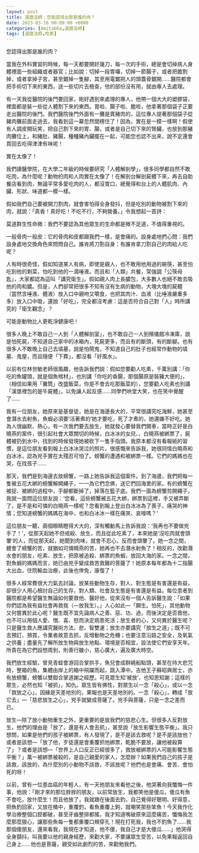 ```yaml
---
layout: post
title: 道證法師：您能認得出那是誰的肉？
date: 2023-03-16 00:09:00 +0800
categories: [Amitabha,道證法師]
tags: [道證法師,吃素]
---
```

您認得出那是誰的肉？

當我在外科實習的時候，每一天都要開好幾刀，每一次的手術，總是會切掉病人身體裡面一些組織或者器官；比如說：切掉一段胃囉，切掉一節腸子，或者把膽割掉，或者拿掉子宮，甚至鋸掉一隻腳，其至用電鋸把人的頭蓋骨鋸開……醫院都會把手術切下來的東西，送一些切片去檢查，他的部份沒有用，就由專人去處理。

有一天我從醫院的後門要回家，剛好遇到來處理的專人，他帶一個大大的塑膠袋，裡面都是裝一些從人體割下來的東西。胃啦、腸子啦、膽啦，他拿著那個袋子正要走出醫院的後門。我們醫院後門外面有一攤是賣豬肉的，這位專人提著那個袋子從豬肉攤前面走過去，我看到這一幕忽然間楞住了！因為，實在是一模一樣啊！假使有人調皮開玩笑，把自己割下來的胃、腸，或者是自己切下來的腎臟，也放到那豬肉攤位上，和豬肚、豬腸，種種豬內臟擺在一起，可能您也認不出來，說不定還會買回去吃得津津有味呢！

實在太像了！

我們讀醫學院，在大學二年級的時候要研究「人體解剖學」，很多同學都自然不敢吃肉，為什麼呢？動物的肉和人肉實在太像了！在解剖台解剖屍體下來，再去自助餐店看到肉，無論平常多愛吃肉的人，都沒胃口，總覺得和台上的人體肌肉、內臟、形狀、味道都一模一樣。

假如我們自己要被開刀割肉，就會害怕得全身發抖，但是吃別的動物被割下來的肉，就說：「真香！真好吃！不吃不行，不夠營養。」令我想起一首詩：

莫道群生性命微：我們不要認為其他眾生的生命都是微不足道，不值得重視的。

一般骨肉一般皮：它的骨肉和皮都跟我們一樣，是會痛的。設身處地捫心問：我們設身處地交換角色來問問自己。誰肯將刀割自身：有誰肯拿刀割自己的肉給人吃呢？

人有時很奇怪，假如知道某人有病，即使是親人，也不敢用他用過的碗筷，甚至怕吃到他的剩菜，怕吃到他的一滴唾液。而且和「人類」共餐，常強調「公筷母匙」，大家都認為這叫「講究衛生」。假如親人肉上長膿包，大多數人也絕不敢去吸他的肉和膿。但是，人們卻常把很多不知有沒有生病的動物，大塊大塊的屍體 （當然含唾液、體液）放入口中親吻又嚼食，也把其肉汁、血液（比唾液嚴重多多）放入口中吸，還說「好吃」，完全都沒考慮：這是否符合自己對「人」時所講究的「衛生觀念」？

可能是動物比人更乾淨健康吧！

很多人晚上不敢自己一人到「人體解剖室」，也不敢自己一人到殯儀館冷凍庫，說是怕死屍，不知道自己家中的冰箱內，死屍更多，而且有的斷頭，有的斷腳。也有很多人不敢晚上自己去墳墓，說是怕鬧鬼，不知道自己的肚子也經常作動物的墳墓、鬼屋，而且隨便「下葬」，都沒看「好風水」。

以前有位林世敏老師很風趣，他告訴我們說：假如您要勸人吃素，千萬別講：「你吃的魚罐頭，就是個魚棺材」，也別講「你吃的香腸，那個腸原是裝豬大便的」，（相信如果用「糞筒」改盛飯菜，你是不會去吃那飯菜的），您要勸人吃素也別講「漢堡裡包的是牛屍體」，以免讓人起反感……同學們哄堂大笑，也在笑中覺醒了……

我有一位朋友，她原來是基督徒，她是在海邊長大的，平常很講究吃海鮮，她甚至會潛水去射魚，魚蝦必須要‘活著煮的’她才要吃，死了才煮的，她還嫌不好吃。她為人很幽默、熱心，有一次我們要去放生，她就發心要替我們開車，當時正好是白曉燕的案件，很引起社會大眾關切的時候，白冰冰的女兒、、白曉燕被綁票了，屍體被扔到水中，找到的時候發現她被砍下一隻手指頭。我原本都沒有看報紙的習慣，是這位朋友看到報上白冰冰哭泣的照片，很感慨來告訴我，她很同情白曉燕和白冰冰，認為兇手實在太殘忍可怕了。螃蟹的遭遇和被綁票一樣。它們的媽媽也在哭，在找孩子……

那天，我們是到海邊去放螃蟹，一路上她告訴我這個案件。到了海邊，我們把每一隻被五花大綁的螃蟹解開繩子，一一為它們念佛，送它們回海里的家。有的螃蟹在被捉、被綁的過程中，手腳都斷掉了，掉落在籃子底。我們一面為螃蟹剪開繩子，我就一面問這位朋友說：‘您看，這些螃蟹被五花大綁，綁票到這裡，手又被弄斷了，是不是和可憐的白曉燕一樣呢？您看到報上登出白冰冰為了喪子，痛哭的神情；您知道螃蟹的媽媽在海中，也和白冰冰一樣在痛哭、哀嚎嗎？’

這位朋友一聽，兩個眼睛瞪得大大的，深有觸動馬上告訴我說：‘我再也不要做兇手了！’，從那天起她不但戒殺、放生，而且從此吃素了，本來她是‘沒吃肉就會頭暈’的人，而從那天起，她聞到肉味，就會不忍心，反而會頭暈了。她一念之間，體會了螃蟹的苦，就猶如可憐曉燕的苦，她再也不去潛水射魚了！相反的，改勸潛水會的朋友，吃素、放生，把原被追殺、綁票的魚蝦，放回大海的家。一念之間，對魚蝦的媽媽而言，她已由兇手變成救苦救難的菩薩了！她原本每年都為十二指腸大出血，住院輸血治療，此後也倖免，康復了！

很多人經常費很大力氣去討論，放某些動物生存，對人、對生態是有害還是有益，卻很少人用心檢討自己的生存，對人類、社會及生態是有害還是有益。每位患者到醫院都是希望醫生無論如何要救他、醫好他，從來沒有一個人告訴醫生說：「如果你們認為我有益社會再救我（—放我生）。」人心如此—「願生。怕死」，其他動物又何嘗異於此心呢？醫生既不宜先論病人之善、惡、功、過，而後決定是否救他，也不可以用個人愛、憎、喜、怒而決定病患死活；放生者的心，又何異於醫生呢？只是醫生救人應講究醫術方法，悲、智雙運；放生亦要講究「放生之道」；既不可去預訂、預買，令業者故意去抓，反增動物之危機；也要注意沿路之安全，及氧氣之供養；盡量先了解所放生物與放生地點、環境是否相宜，設法使它們安享天年。所貴在為它們設想周到，則善行雖小，慈心廣大，遍及廣大時空。

我們放生經驗，曾見青蛙會游回合掌拱手，魚兒會成群繞船點頭，甚至在持大悲咒時，整箱的魚，集體由岸上的箱中飛躍而起，跳入潭中。吉他王子蘇昭興居士，亦有放螃蟹，螃蟹以雙鉗合掌道謝之經歷。可見眾生知‘被放’，也知恩知謝；這樣的眾生，必然也知「被抓」，知仇。眾生皆有佛性，對眾生以一念「殺心」，或以一念「救放之心」，因緣是天差地別的，果報也是天差地別的。一念「殺心」，轉成「放它去」—「慈悲放生之心」，兇手就變成菩薩了。兇手與菩薩，只是一念之差而已。

放生—除了放小動物重生之外，更重要的是放我們的慈悲心生。但很多人反對放生，他們的理由是「放了，還是有人會去抓」，甚至說「放生影響生態平衡」。我只想問，如果是他們的孩子被綁票，有人發現了，是不是該去救呢？是不是該放他？或者是該想—「放了他，歹徒還是會重覆抓他綁票，乾脆不要放，讓他被殺算了」？或者是該想—「世界上人口反正已經很多了，救放被綁票的人可能影響生態平衡？」萬一被綁票被殺的，是自己親愛的家人，怎麼辦？如果我們自己的孩子是該救，該放的，為什麼別的小動物不該救，不該放呢？他們也是會痛、會苦、會怕死的呀！

以前，曾有一位患血癌的年輕人，有一天他朋友來看他之後，他哭著向我懺悔一件事，他說：「剛才來的那位胖胖的朋友，以前常放生，我都笑他是傻瓜，傻瓜有魚不會吃，放什麼生！而且他放了，我就跟在後面去釣，自己覺得好聰明、好得意，把魚釣回家，又放在桶中，重覆釣，看魚重覆上鉤，就嘲笑那些笨魚！今天我作化學治療整個口腔都破，甚至牙齒整排都搖，我才知道嘴破原來這麼痛苦，懺悔我怎麼那麼狠心，讓那些魚每一隻都重覆口頰穿孔！現在打死我，我也不釣魚了……我那個傻朋友，還來看我，我現在才知道，他不傻，我自己才是大傻瓜……」他哭得全身顫抖，叫我要以他的親身經歷，來勸大家，不要讓眾生受苦，以免果報返回自己身上……他也是菩薩，親受如此劇烈的苦，來勸勉我們。